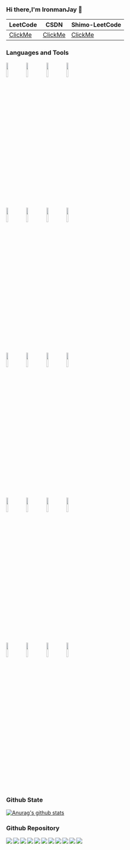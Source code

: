 ### Hi there,I'm IronmanJay 👋
| LeetCode  |CSDN | Shimo-LeetCode |
| ----  | --- | --- |
| [ClickMe](https://leetcode-cn.com/u/ironmanjay/)|[ClickMe](https://me.csdn.net/IronmanJay)|    [ClickMe](https://shimo.im/mindmaps/T3GHVChYRYQC8g9c/)|

### Languages and Tools
<p>  
  <!-- Your languages and tools. Be careful with the alignment. 
  You can use this sites to get logos: https://www.vectorlogo.zone or https://simpleicons.org/
  -->
  <code><img width="10%" src="https://www.vectorlogo.zone/logos/java/java-ar21.svg"></code>
  <code><img width="10%" src="https://www.vectorlogo.zone/logos/python/python-horizontal.svg"></code>
  <code><img width="10%" src="https://www.vectorlogo.zone/logos/scala-lang/scala-lang-ar21.svg"></code>
  <code><img width="10%" src="https://www.vectorlogo.zone/logos/javascript/javascript-ar21.svg"></code>
  <br />
  <code><img width="10%" src="https://www.vectorlogo.zone/logos/apache_hadoop/apache_hadoop-ar21.svg"></code>
  <code><img width="10%" src="https://www.vectorlogo.zone/logos/apache_spark/apache_spark-ar21.svg"></code>
  <code><img width="10%" src="https://www.vectorlogo.zone/logos/apache_flink/apache_flink-ar21.svg"></code>
  <code><img width="10%" src="https://www.vectorlogo.zone/logos/apache_storm/apache_storm-ar21.svg"></code>
  <br />
  <code><img width="10%" src="https://www.vectorlogo.zone/logos/apache_hive/apache_hive-ar21.svg"></code>
  <code><img width="10%" src="https://www.vectorlogo.zone/logos/apache_kafka/apache_kafka-ar21.svg"></code>
  <code><img width="10%" src="https://www.vectorlogo.zone/logos/apache_zookeeper/apache_zookeeper-ar21.svg"></code>
  <code><img width="10%" src="https://www.vectorlogo.zone/logos/docker/docker-ar21.svg"></code>
  <br />
  <code><img width="10%" src="https://www.vectorlogo.zone/logos/springio/springio-ar21.svg"></code>
  <code><img width="10%" src="https://www.vectorlogo.zone/logos/apache_tomcat/apache_tomcat-ar21.svg"></code>
  <code><img width="10%" src="https://www.vectorlogo.zone/logos/djangoproject/djangoproject-ar21.svg"></code>
  <code><img width="10%" src="https://www.vectorlogo.zone/logos/centos/centos-ar21.svg"></code>
  <br />
  <code><img width="10%" src="https://www.vectorlogo.zone/logos/numpy/numpy-ar21.svg"></code>
  <code><img width="10%" src="https://www.vectorlogo.zone/logos/usepanda/usepanda-ar21.svg"></code>
  <code><img width="10%" src="https://www.vectorlogo.zone/logos/mysql/mysql-ar21.svg"></code>
  <code><img width="10%" src="https://www.vectorlogo.zone/logos/redis/redis-ar21.svg"></code>
</p>

### Github State
[![Anurag's github stats](https://github-readme-stats.vercel.app/api?username=IronmanJay)](https://github.com/IronmanJay/github-readme-stats)

### Github Repository
<a href="https://github.com/IronmanJay/UserBehaviorAnalysis">
  <img align="left" src="https://github-readme-stats.anuraghazra1.vercel.app/api/pin/?username=IronmanJay&repo=UserBehaviorAnalysis&show_icons=true&title_color=fff&icon_color=79ff97&text_color=9f9f9f&bg_color=151515" />
</a>

<a href="https://github.com/IronmanJay/DailyFresh">
  <img align="left" src="https://github-readme-stats.anuraghazra1.vercel.app/api/pin/?username=IronmanJay&repo=DailyFresh&show_icons=true&title_color=fff&icon_color=79ff97&text_color=9f9f9f&bg_color=151515" />
</a>

<a href="https://github.com/IronmanJay/MovieRecommendSystem">
  <img align="left" src="https://github-readme-stats.anuraghazra1.vercel.app/api/pin/?username=IronmanJay&repo=MovieRecommendSystem&show_icons=true&title_color=fff&icon_color=79ff97&text_color=9f9f9f&bg_color=151515" />
</a>

<a href="https://github.com/IronmanJay/E-CommerceWarehouse">
  <img align="left" src="https://github-readme-stats.anuraghazra1.vercel.app/api/pin/?username=IronmanJay&repo=E-CommerceWarehouse&show_icons=true&title_color=fff&icon_color=79ff97&text_color=9f9f9f&bg_color=151515" />
</a>

<a href="https://github.com/IronmanJay/TelecomCustomerService">
  <img align="left" src="https://github-readme-stats.anuraghazra1.vercel.app/api/pin/?username=IronmanJay&repo=TelecomCustomerService&show_icons=true&title_color=fff&icon_color=79ff97&text_color=9f9f9f&bg_color=151515" />
</a>

<a href="https://github.com/IronmanJay/ECommerceRecommendSystem">
  <img align="left" src="https://github-readme-stats.anuraghazra1.vercel.app/api/pin/?username=IronmanJay&repo=ECommerceRecommendSystem&show_icons=true&title_color=fff&icon_color=79ff97&text_color=9f9f9f&bg_color=151515" />
</a>

<a href="https://github.com/IronmanJay/Java_Project">
  <img align="left" src="https://github-readme-stats.anuraghazra1.vercel.app/api/pin/?username=IronmanJay&repo=Java_Project&show_icons=true&title_color=fff&icon_color=79ff97&text_color=9f9f9f&bg_color=151515" />
</a>

<a href="https://github.com/IronmanJay/LeetCode">
  <img align="left" src="https://github-readme-stats.anuraghazra1.vercel.app/api/pin/?username=IronmanJay&repo=LeetCode&show_icons=true&title_color=fff&icon_color=79ff97&text_color=9f9f9f&bg_color=151515" />
</a>

<a href="https://github.com/IronmanJay/Python_Project">
  <img align="left" src="https://github-readme-stats.anuraghazra1.vercel.app/api/pin/?username=IronmanJay&repo=Python_Project&show_icons=true&title_color=fff&icon_color=79ff97&text_color=9f9f9f&bg_color=151515" />
</a>

<a href="https://github.com/IronmanJay/C_Code">
  <img align="left" src="https://github-readme-stats.anuraghazra1.vercel.app/api/pin/?username=IronmanJay&repo=C_Code&show_icons=true&title_color=fff&icon_color=79ff97&text_color=9f9f9f&bg_color=151515" />
</a>

<a href="https://github.com/IronmanJay/Scala_Project">
  <img align="left" src="https://github-readme-stats.anuraghazra1.vercel.app/api/pin/?username=IronmanJay&repo=Scala_Project&show_icons=true&title_color=fff&icon_color=79ff97&text_color=9f9f9f&bg_color=151515" />
</a>
